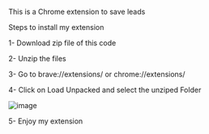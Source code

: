 This is a Chrome extension to save leads


Steps to install my extension

1- Download zip file of this code

2- Unzip the files

3- Go to brave://extensions/ or chrome://extensions/

4- Click on Load Unpacked and select the unziped Folder


![image](https://user-images.githubusercontent.com/64031819/165804913-f88908be-1774-4821-97c6-cf78db66a959.png)

5- Enjoy my extension

